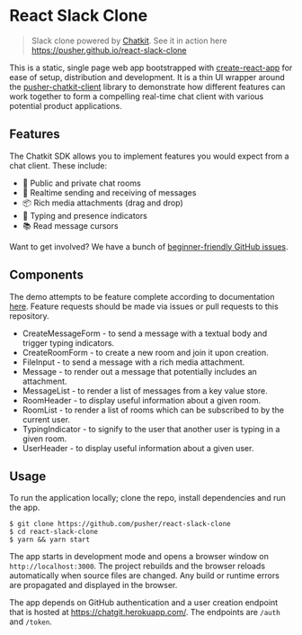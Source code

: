 # React Slack Clone

> Slack clone powered by [Chatkit](https://pusher.com/chatkit). See it in action here https://pusher.github.io/react-slack-clone

This is a static, single page web app bootstrapped with [create-react-app](https://github.com/facebookincubator/create-react-app) for ease of setup, distribution and development. It is a thin UI wrapper around the [pusher-chatkit-client](https://github.com/pusher/chatkit-client-js) library to demonstrate how different features can work together to form a compelling real-time chat client with various potential product applications.

## Features

The Chatkit SDK allows you to implement features you would expect from a chat client. These include:

* 📝 Public and private chat rooms
* 📡 Realtime sending and receiving of messages
* 📦 Rich media attachments (drag and drop)
* 💬 Typing and presence indicators
* 📚 Read message cursors

Want to get involved? We have a bunch of [beginner-friendly GitHub issues](https://github.com/pusher/react-slack-clone/issues?q=is%3Aissue+is%3Aopen+label%3A%22good+first+issue%22).

## Components

The demo attempts to be feature complete according to documentation [here](https://docs.pusher.com/chatkit/reference/javascript). Feature requests should be made via issues or pull requests to this repository.

* CreateMessageForm - to send a message with a textual body and trigger typing indicators.
* CreateRoomForm - to create a new room and join it upon creation.
* FileInput - to send a message with a rich media attachment.
* Message - to render out a message that potentially includes an attachment.
* MessageList - to render a list of messages from a key value store.
* RoomHeader - to display useful information about a given room.
* RoomList - to render a list of rooms which can be subscribed to by the current user.
* TypingIndicator - to signify to the user that another user is typing in a given room.
* UserHeader - to display useful information about a given user.

## Usage

To run the application locally; clone the repo, install dependencies and run the app.

```
$ git clone https://github.com/pusher/react-slack-clone
$ cd react-slack-clone
$ yarn && yarn start
```

The app starts in development mode and opens a browser window on `http://localhost:3000`. The project rebuilds and the browser reloads automatically when source files are changed. Any build or runtime errors are propagated and displayed in the browser.

The app depends on GitHub authentication and a user creation endpoint that is hosted at https://chatgit.herokuapp.com/. The endpoints are `/auth` and `/token`.

[github-star-badge]: https://img.shields.io/github/stars/pusher/react-slack-clone.svg?style=social
[github-star]: https://github.com/pusher/react-slack-clone/stargazers
[twitter-badge]: https://img.shields.io/twitter/url/https/github.com/kentcdodds/react-testing-library.svg?style=social
[twitter]: https://twitter.com/intent/tweet?text=Check%20out%20this%20Slack%20clone%20using%20@pusher%20Chatkit%20%F0%9F%91%89https://github.com/pusher/react-slack-clone
[travis-badge]: https://travis-ci.org/pusher/react-slack-clone.svg?branch=master
[travis]: https://travis-ci.org/pusher/react-slack-clone
